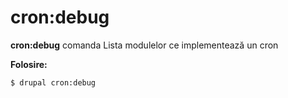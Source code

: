 # cron:debug
**cron:debug** comanda Lista modulelor ce implementează un cron

**Folosire:**
```
$ drupal cron:debug 
```
